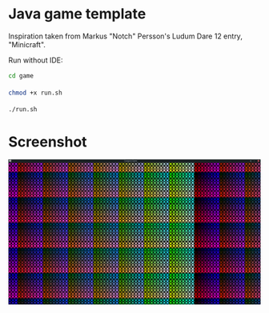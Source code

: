 # Java game template

Inspiration taken from Markus "Notch" Persson's Ludum Dare 12 entry, "Minicraft".


Run without IDE:
```bash
cd game

chmod +x run.sh

./run.sh
```

# Screenshot
![Screenshot](game/resources/Screenshot.png)